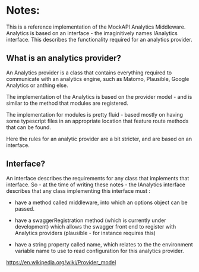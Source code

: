 # Notes:
This is a reference implementation of the MockAPI Analytics Middleware.
Analytics is based on an interface - the imaginitively names IAnalytics interface.
This describes the functionality required for an analytics provider.

## What is an analytics provider?
An Analytics provider is a class that contains everything required to communicate with an analytics engine, such as Matomo, Plausible, Google Analytics or anthing else.
 
The implementation of the Analytics is based on the provider model - and is similar to the method that modules are registered.

The implementation for modules is pretty fluid - based mostly on having some typescript files in an appropriate location that feature route methods that can be found.

Here the rules for an analytic provider are a bit stricter, and are based on an interface.

## Interface?
An interface describes the requirements for any class that implements that interface.  So - at the time of writing these notes - the IAnalytics interface describes that any class implementing this interface must :

- have a method called middleware, into which an options object can be passed.

- have a swaggerRegistration method (which is currently under development) which allows the swagger front end to register with Analytics providers (plausible - for instance requires this)

- have a string property called name, which relates to the the environment variable name to use to read configuration for this analytics provider.

https://en.wikipedia.org/wiki/Provider_model